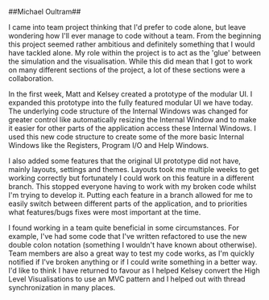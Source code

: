 ##Michael Oultram##

I came into team project thinking that I'd prefer to code alone, but leave wondering how I'll ever manage to code without a team. From the beginning this project seemed rather ambitious and definitely something that I would have tackled alone. My role within the project is to act as the 'glue' between the simulation and the visualisation. While this did mean that I got to work on many different sections of the project, a lot of these sections were a collaboration.

In the first week, Matt and Kelsey created a prototype of the modular UI. I expanded this prototype into the fully featured modular UI we have today. The underlying code structure of the Internal Windows was changed for greater control like automatically resizing the Internal Window and to make it easier for other parts of the application access these Internal Windows. I used this new code structure to create some of the more basic Internal Windows like the Registers, Program I/O and Help Windows.

I also added some features that the original UI prototype did not have, mainly layouts, settings and themes. Layouts took me multiple weeks to get working correctly but fortunately I could work on this feature in a different branch. This stopped everyone having to work with my broken code whilst I'm trying to develop it. Putting each feature in a branch allowed for me to easily switch between different parts of the application, and to priorities what features/bugs fixes were most important at the time.

I found working in a team quite beneficial in some circumstances. For example, I've had some code that I've written refactored to use the new double colon notation (something I wouldn't have known about otherwise). Team members are also a great way to test my code works, as I'm quickly notified if I've broken anything or if I could write something in a better way. I'd like to think I have returned to favour as I helped Kelsey convert the High Level Visualisations to use an MVC pattern and I helped out with thread synchronization in many places.
